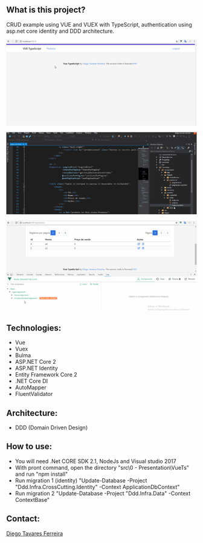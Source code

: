 ## What is this project?
CRUD example using VUE and VUEX with TypeScript, authentication using asp.net core identity and DDD architecture.


![](vuex.gif)

![](paginacao.gif)

![](cadastro_pesquisa.gif)


## Technologies:
- Vue
- Vuex
- Bulma
- ASP.NET Core 2
- ASP.NET Identity
- Entity Framework Core 2
- .NET Core DI
- AutoMapper
- FluentValidator

## Architecture:
- DDD (Domain Driven Design) 

## How to use:
- You will need .Net CORE SDK 2.1, NodeJs and Visual studio 2017
- With pront command, open the directory "src\0 - Presentation\VueTs" and run "npm install" 
- Run migration 1 (identity) "Update-Database -Project "Ddd.Infra.CrossCutting.Identity" -Context ApplicationDbContext" 
- Run migration 2 "Update-Database -Project "Ddd.Infra.Data" -Context ContextBase"

## Contact:
[Diego Tavares Ferreira](https://www.linkedin.com/in/diego-tavares-ferreira/)
